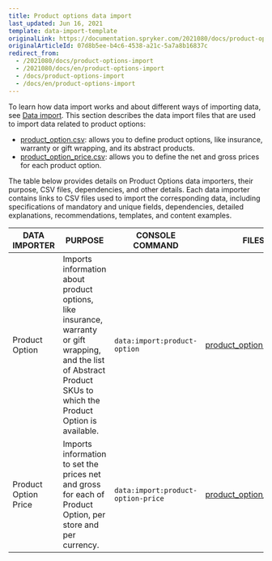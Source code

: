 ```yaml
---
title: Product options data import
last_updated: Jun 16, 2021
template: data-import-template
originalLink: https://documentation.spryker.com/2021080/docs/product-options-import
originalArticleId: 07d8b5ee-b4c6-4538-a21c-5a7a8b16837c
redirect_from:
  - /2021080/docs/product-options-import
  - /2021080/docs/en/product-options-import
  - /docs/product-options-import
  - /docs/en/product-options-import
---
```


To learn how data import works and about different ways of importing data, see [Data import](/docs/dg/dev/data-import/{{page.version}}/data-import.html). This section describes the data import files that are used to import data related to product options:

* [product_option.csv](/docs/pbc/all/product-information-management/{{page.version}}/base-shop/import-and-export-data/product-options/import-file-details-product-option.csv.html): allows you to define product options, like insurance, warranty or gift wrapping, and its abstract products.
* [product_option_price.csv](/docs/pbc/all/product-information-management/{{page.version}}/base-shop/import-and-export-data/product-options/import-file-details-product-option-price.csv.html): allows you to define the net and gross prices for each product option.  

The table below provides details on Product Options data importers, their purpose, CSV files, dependencies, and other details. Each data importer contains links to CSV files used to import the corresponding data, including specifications of mandatory and unique fields, dependencies, detailed explanations, recommendations, templates, and content examples.

| DATA IMPORTER | PURPOSE | CONSOLE COMMAND | FILES | DEPENDENCIES |
| --- | --- | --- | --- |--- |
| Product Option | Imports information about product options, like insurance, warranty or gift wrapping, and the list of Abstract Product SKUs to which the Product Option is available. |`data:import:product-option` | [product_option.csv](/docs/pbc/all/product-information-management/{{page.version}}/base-shop/import-and-export-data/product-options/import-file-details-product-option.csv.html) |None |
| Product Option Price | Imports information to set the prices net and gross for each of Product Option, per store and per currency.  |`data:import:product-option-price` |[product_option_price.csv](/docs/pbc/all/product-information-management/{{page.version}}/base-shop/import-and-export-data/product-options/import-file-details-product-option-price.csv.html)| [product_option.csv](/docs/pbc/all/product-information-management/{{page.version}}/base-shop/import-and-export-data/product-options/import-file-details-product-option.csv.html) |
